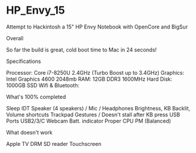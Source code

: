 # HP_Envy_15
Attempt to Hackintosh a 15" HP Envy Notebook with OpenCore and BigSur

Overall

So far the build is great, cold boot time to Mac in 24 seconds!

Specifications

Processor: Core i7-8250U 2.4GHz (Turbo Boost up to 3.4GHz)
Graphics: Intel Graphics 4600 2048mb
RAM: 12GB DDR3 1600MHz
Hard Disk: 1000GB SSD
Wifi & Bluetooth: 

What's 100% completed

Sleep
IDT Speaker (4 speakers) / Mic / Headphones
Brightness, KB Backlit, Volume shortcuts
Trackpad Gestures / Doesn't stall after KB press
USB Ports USB2/3/C
Webcam
Batt. indicator
Proper CPU PM (Balanced)

What doesn't work

Apple TV DRM
SD reader
Touchscreen
